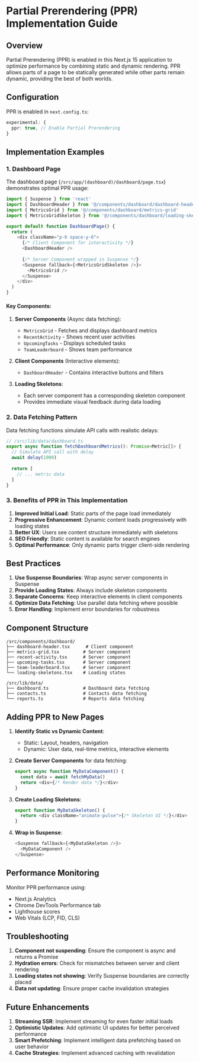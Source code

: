 # Partial Prerendering (PPR) Implementation Guide

## Overview

Partial Prerendering (PPR) is enabled in this Next.js 15 application to optimize performance by combining static and dynamic rendering. PPR allows parts of a page to be statically generated while other parts remain dynamic, providing the best of both worlds.

## Configuration

PPR is enabled in `next.config.ts`:

```typescript
experimental: {
  ppr: true, // Enable Partial Prerendering
}
```

## Implementation Examples

### 1. Dashboard Page

The dashboard page (`/src/app/(dashboard)/dashboard/page.tsx`) demonstrates optimal PPR usage:

```typescript
import { Suspense } from 'react'
import { DashboardHeader } from '@/components/dashboard/dashboard-header'
import { MetricsGrid } from '@/components/dashboard/metrics-grid'
import { MetricsGridSkeleton } from '@/components/dashboard/loading-skeletons'

export default function DashboardPage() {
  return (
    <div className="p-6 space-y-6">
      {/* Client Component for interactivity */}
      <DashboardHeader />
      
      {/* Server Component wrapped in Suspense */}
      <Suspense fallback={<MetricsGridSkeleton />}>
        <MetricsGrid />
      </Suspense>
    </div>
  )
}
```

#### Key Components:

1. **Server Components** (Async data fetching):
   - `MetricsGrid` - Fetches and displays dashboard metrics
   - `RecentActivity` - Shows recent user activities
   - `UpcomingTasks` - Displays scheduled tasks
   - `TeamLeaderboard` - Shows team performance

2. **Client Components** (Interactive elements):
   - `DashboardHeader` - Contains interactive buttons and filters

3. **Loading Skeletons**:
   - Each server component has a corresponding skeleton component
   - Provides immediate visual feedback during data loading

### 2. Data Fetching Pattern

Data fetching functions simulate API calls with realistic delays:

```typescript
// /src/lib/data/dashboard.ts
export async function fetchDashboardMetrics(): Promise<Metric[]> {
  // Simulate API call with delay
  await delay(1000)
  
  return [
    // ... metric data
  ]
}
```

### 3. Benefits of PPR in This Implementation

1. **Improved Initial Load**: Static parts of the page load immediately
2. **Progressive Enhancement**: Dynamic content loads progressively with loading states
3. **Better UX**: Users see content structure immediately with skeletons
4. **SEO Friendly**: Static content is available for search engines
5. **Optimal Performance**: Only dynamic parts trigger client-side rendering

## Best Practices

1. **Use Suspense Boundaries**: Wrap async server components in Suspense
2. **Provide Loading States**: Always include skeleton components
3. **Separate Concerns**: Keep interactive elements in client components
4. **Optimize Data Fetching**: Use parallel data fetching where possible
5. **Error Handling**: Implement error boundaries for robustness

## Component Structure

```
/src/components/dashboard/
├── dashboard-header.tsx      # Client component
├── metrics-grid.tsx         # Server component
├── recent-activity.tsx      # Server component
├── upcoming-tasks.tsx       # Server component
├── team-leaderboard.tsx     # Server component
└── loading-skeletons.tsx    # Loading states

/src/lib/data/
├── dashboard.ts             # Dashboard data fetching
├── contacts.ts              # Contacts data fetching
└── reports.ts               # Reports data fetching
```

## Adding PPR to New Pages

1. **Identify Static vs Dynamic Content**:
   - Static: Layout, headers, navigation
   - Dynamic: User data, real-time metrics, interactive elements

2. **Create Server Components** for data fetching:
   ```typescript
   export async function MyDataComponent() {
     const data = await fetchMyData()
     return <div>{/* Render data */}</div>
   }
   ```

3. **Create Loading Skeletons**:
   ```typescript
   export function MyDataSkeleton() {
     return <div className="animate-pulse">{/* Skeleton UI */}</div>
   }
   ```

4. **Wrap in Suspense**:
   ```typescript
   <Suspense fallback={<MyDataSkeleton />}>
     <MyDataComponent />
   </Suspense>
   ```

## Performance Monitoring

Monitor PPR performance using:
- Next.js Analytics
- Chrome DevTools Performance tab
- Lighthouse scores
- Web Vitals (LCP, FID, CLS)

## Troubleshooting

1. **Component not suspending**: Ensure the component is async and returns a Promise
2. **Hydration errors**: Check for mismatches between server and client rendering
3. **Loading states not showing**: Verify Suspense boundaries are correctly placed
4. **Data not updating**: Ensure proper cache invalidation strategies

## Future Enhancements

1. **Streaming SSR**: Implement streaming for even faster initial loads
2. **Optimistic Updates**: Add optimistic UI updates for better perceived performance
3. **Smart Prefetching**: Implement intelligent data prefetching based on user behavior
4. **Cache Strategies**: Implement advanced caching with revalidation